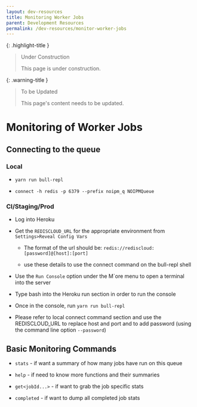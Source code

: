 ```yaml
---
layout: dev-resources
title: Monitoring Worker Jobs
parent: Development Resources
permalink: /dev-resources/monitor-worker-jobs
---
```


{: .highlight-title }
> Under Construction
>
> This page is under construction.

{: .warning-title }
> To be Updated
>
> This page's content needs to be updated.

# Monitoring of Worker Jobs

## Connecting to the queue

### Local

- `yarn run bull-repl`

- `connect -h redis -p 6379 --prefix noipm_q NOIPMQueue`

### CI/Staging/Prod

- Log into Heroku

- Get the `REDISCLOUD_URL` for the appropriate environment from
`Settings>Reveal Config Vars`

  - The format of the url should be:
    `redis://rediscloud:[password]@[host]:[port]`

  - use these details to use the connect command on the bull-repl
    shell

- Use the `Run Console` option under the M`ore menu to open a terminal
into the server

- Type bash into the Heroku run section in order to run the console

- Once in the console, run `yarn run bull-repl`

- Please refer to local connect command section and use the
    REDISCLOUD_URL to replace host and port and to add password (using
    the command line option `--password`)

## Basic Monitoring Commands

- `stats` - if want a summary of how many jobs have run on this queue

- `help` - if need to know more functions and their summaries

- `get<jobId...>` - if want to grab the job specific stats

- `completed` - if want to dump all completed job stats
